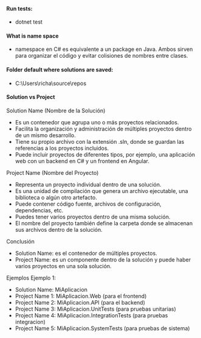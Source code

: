 #### Run tests:
* dotnet test


#### What is name space

* namespace en C# es equivalente a un package en Java. Ambos sirven para organizar el código y evitar colisiones de nombres entre clases.



#### Folder default where solutions are saved:

* C:\Users\richa\source\repos

#### Solution vs Project

Solution Name (Nombre de la Solución)
 * Es un contenedor que agrupa uno o más proyectos relacionados.
 * Facilita la organización y administración de múltiples proyectos dentro de un mismo desarrollo.
 * Tiene su propio archivo con la extensión .sln, donde se guardan las referencias a los proyectos incluidos.
 * Puede incluir proyectos de diferentes tipos, por ejemplo, una aplicación web con un backend en C# y un frontend en Angular.

Project Name (Nombre del Proyecto)
 * Representa un proyecto individual dentro de una solución.
 * Es una unidad de compilación que genera un archivo ejecutable, una biblioteca o algún otro artefacto.
 * Puede contener código fuente, archivos de configuración, dependencias, etc.
 * Puedes tener varios proyectos dentro de una misma solución.
 * El nombre del proyecto también define la carpeta donde se almacenan sus archivos dentro de la solución.

Conclusión
 * Solution Name: es el contenedor de múltiples proyectos.
 * Project Name: es un componente dentro de la solución y puede haber varios proyectos en una sola solución.

Ejemplos
Ejemplo 1:
 * Solution Name: MiAplicacion
 * Project Name 1: MiAplicacion.Web (para el frontend)
 * Project Name 2: MiAplicacion.API (para el backend)
 * Project Name 3: MiAplicacion.UnitTests (para pruebas unitarias)
 * Project Name 4: MiAplicacion.IntegrationTests (para pruebas integracion)
 * Project Name 5: MiAplicacion.SystemTests (para pruebas de sistema)